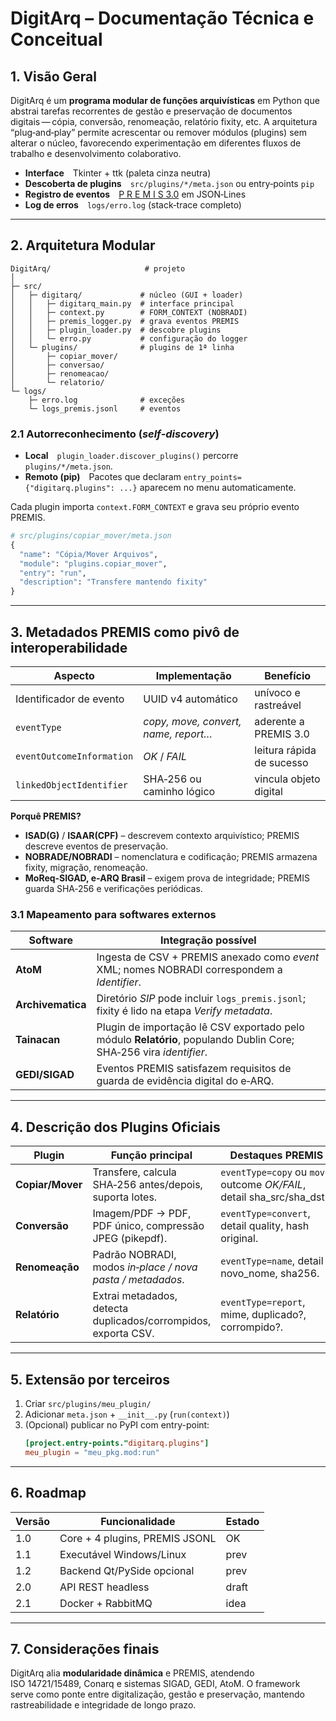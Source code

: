 # DigitArq – Documentação Técnica e Conceitual

## 1. Visão Geral

DigitArq é um **programa modular de funções arquivísticas** em Python que abstrai tarefas recorrentes de gestão e preservação de documentos digitais — cópia, conversão, renomeação, relatório fixity, etc.  A arquitetura “plug‑and‑play” permite acrescentar ou remover módulos (plugins) sem alterar o núcleo, favorecendo experimentação em diferentes fluxos de trabalho e desenvolvimento colaborativo.

- **Interface** Tkinter + ttk (paleta cinza neutra)
- **Descoberta de plugins** `src/plugins/*/meta.json` ou entry‑points `pip`
- **Registro de eventos** [P R E M I S 3.0](https://www.loc.gov/standards/premis/) em JSON‑Lines
- **Log de erros** `logs/erro.log` (stack‑trace completo)

---

## 2. Arquitetura Modular

```
DigitArq/                     # projeto
│
├─ src/
│   ├─ digitarq/             # núcleo (GUI + loader)
│   │   ├─ digitarq_main.py  # interface principal
│   │   ├─ context.py        # FORM_CONTEXT (NOBRADI)
│   │   ├─ premis_logger.py  # grava eventos PREMIS
│   │   ├─ plugin_loader.py  # descobre plugins
│   │   └─ erro.py           # configuração do logger
│   └─ plugins/              # plugins de 1ª linha
│       ├─ copiar_mover/
│       ├─ conversao/
│       ├─ renomeacao/
│       └─ relatorio/
└─ logs/
    ├─ erro.log              # exceções
    └─ logs_premis.jsonl     # eventos
```

### 2.1  Autorreconhecimento (*self‑discovery*)

- **Local** `plugin_loader.discover_plugins()` percorre `plugins/*/meta.json`.
- **Remoto (pip)** Pacotes que declaram `entry_points={"digitarq.plugins": ...}` aparecem no menu automaticamente.

Cada plugin importa `context.FORM_CONTEXT` e grava seu próprio evento PREMIS.

```python
# src/plugins/copiar_mover/meta.json
{
  "name": "Cópia/Mover Arquivos",
  "module": "plugins.copiar_mover",
  "entry": "run",
  "description": "Transfere mantendo fixity"
}
```

---

## 3. Metadados PREMIS como pivô de interoperabilidade

| Aspecto                   | Implementação                        | Benefício                 |
| ------------------------- | ------------------------------------ | ------------------------- |
| Identificador de evento   | UUID v4 automático                   | unívoco e rastreável      |
| `eventType`               | *copy, move, convert, name, report…* | aderente a PREMIS 3.0     |
| `eventOutcomeInformation` | *OK* / *FAIL*                        | leitura rápida de sucesso |
| `linkedObjectIdentifier`  | SHA‑256 ou caminho lógico            | vincula objeto digital    |

**Porquê PREMIS?**

- **ISAD(G)** / **ISAAR(CPF)** – descrevem contexto arquivístico; PREMIS descreve eventos de preservação.
- **NOBRADE/NOBRADI** – nomenclatura e codificação; PREMIS armazena fixity, migração, renomeação.
- **MoReq‑SIGAD, e‑ARQ Brasil** – exigem prova de integridade; PREMIS guarda SHA‑256 e verificações periódicas.

### 3.1  Mapeamento para softwares externos

| Software          | Integração possível                                                                                                |
| ----------------- | ------------------------------------------------------------------------------------------------------------------ |
| **AtoM**          | Ingesta de CSV + PREMIS anexado como *event* XML; nomes NOBRADI correspondem a *Identifier*.                       |
| **Archivematica** | Diretório *SIP* pode incluir `logs_premis.jsonl`; fixity é lido na etapa *Verify metadata*.                        |
| **Tainacan**      | Plugin de importação lê CSV exportado pelo módulo **Relatório**, populando Dublin Core; SHA‑256 vira *identifier*. |
| **GEDI/SIGAD**    | Eventos PREMIS satisfazem requisitos de guarda de evidência digital do e‑ARQ.                                      |

---

## 4. Descrição dos Plugins Oficiais

| Plugin           | Função principal                                               | Destaques PREMIS                                                         |
| ---------------- | -------------------------------------------------------------- | ------------------------------------------------------------------------ |
| **Copiar/Mover** | Transfere, calcula SHA‑256 antes/depois, suporta lotes.        | `eventType=copy` ou `move`, outcome *OK/FAIL*, detail sha\_src/sha\_dst. |
| **Conversão**    | Imagem/PDF → PDF, PDF único, compressão JPEG (pikepdf).        | `eventType=convert`, detail quality, hash original.                      |
| **Renomeação**   | Padrão NOBRADI, modos *in‑place / nova pasta / metadados*.     | `eventType=name`, detail novo\_nome, sha256.                             |
| **Relatório**    | Extrai metadados, detecta duplicados/corrompidos, exporta CSV. | `eventType=report`, mime, duplicado?, corrompido?.                       |

---

## 5. Extensão por terceiros

1. Criar `src/plugins/meu_plugin/`
2. Adicionar `meta.json` + `__init__.py` (`run(context)`)
3. (Opcional) publicar no PyPI com entry-point:
   ```toml
   [project.entry-points."digitarq.plugins"]
   meu_plugin = "meu_pkg.mod:run"
   ```

---

## 6. Roadmap

| Versão | Funcionalidade                          | Estado |
| ------ | --------------------------------------- | ------ |
| 1.0    | Core + 4 plugins, PREMIS JSONL          | OK     |
| 1.1    | Executável Windows/Linux                | prev   |
| 1.2    | Backend Qt/PySide opcional              | prev   |
| 2.0    | API REST headless                       | draft  |
| 2.1    | Docker + RabbitMQ                       | idea   |

---

## 7. Considerações finais

DigitArq alia **modularidade dinâmica** e PREMIS, atendendo ISO 14721/15489, Conarq e sistemas SIGAD, GEDI, AtoM. O framework serve como ponte entre digitalização, gestão e preservação, mantendo rastreabilidade e integridade de longo prazo.
